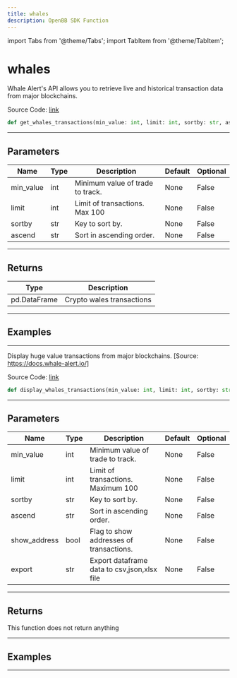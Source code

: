 ```yaml
---
title: whales
description: OpenBB SDK Function
---
```


import Tabs from '@theme/Tabs';
import TabItem from '@theme/TabItem';

# whales

<Tabs>
<TabItem value="model" label="Model" default>

Whale Alert's API allows you to retrieve live and historical transaction data from major blockchains.

Source Code: [link](https://github.com/OpenBB-finance/OpenBBTerminal/tree/main/openbb_terminal/cryptocurrency/onchain/whale_alert_model.py#L86)

```python
def get_whales_transactions(min_value: int, limit: int, sortby: str, ascend: bool) -> DataFrame
```
---

## Parameters

| Name | Type | Description | Default | Optional |
| ---- | ---- | ----------- | ------- | -------- |
| min_value | int | Minimum value of trade to track. | None | False |
| limit | int | Limit of transactions. Max 100 | None | False |
| sortby | str | Key to sort by. | None | False |
| ascend | str | Sort in ascending order. | None | False |

---

## Returns

| Type | Description |
| ---- | ----------- |
| pd.DataFrame | Crypto wales transactions |

---

## Examples

---



</TabItem>
<TabItem value="view" label="View">

Display huge value transactions from major blockchains. [Source: https://docs.whale-alert.io/]

Source Code: [link](https://github.com/OpenBB-finance/OpenBBTerminal/tree/main/openbb_terminal/cryptocurrency/onchain/whale_alert_view.py#L21)

```python
def display_whales_transactions(min_value: int, limit: int, sortby: str, ascend: bool, show_address: bool, export: str) -> None
```
---

## Parameters

| Name | Type | Description | Default | Optional |
| ---- | ---- | ----------- | ------- | -------- |
| min_value | int | Minimum value of trade to track. | None | False |
| limit | int | Limit of transactions. Maximum 100 | None | False |
| sortby | str | Key to sort by. | None | False |
| ascend | str | Sort in ascending order. | None | False |
| show_address | bool | Flag to show addresses of transactions. | None | False |
| export | str | Export dataframe data to csv,json,xlsx file | None | False |

---

## Returns

This function does not return anything

---

## Examples

---



</TabItem>
</Tabs>